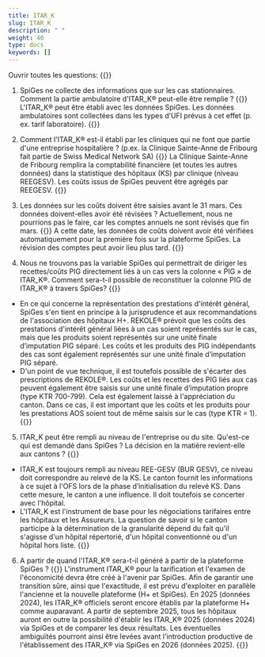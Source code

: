 ```yaml
---
title: ITAR_K 
slug: ITAR_K
description: " "
weight: 40
type: docs
keywords: []
---
```


Ouvrir toutes les questions: {{<collapsibleGroupCommand groupId="ITARK">}}

1. SpiGes ne collecte des informations que sur les cas stationnaires. Comment la partie ambulatoire d'ITAR_K® peut-elle être remplie ?
{{<collapsibleBlock groupId="ITARK">}}
L'ITAR_K® peut être établi avec les données SpiGes. Les données ambulatoires sont collectées dans les types d’UFI prévus à cet effet (p. ex. tarif laboratoire).
{{</collapsibleBlock>}}

2. Comment l'ITAR_K® est-il établi par les cliniques qui ne font que partie d'une entreprise hospitalière ? (p.ex. la Clinique Sainte-Anne de Fribourg fait partie de Swiss Medical Network SA)
{{<collapsibleBlock groupId="ITARK">}}
La Clinique Sainte-Anne de Fribourg remplira la comptabilité financière (et toutes les autres données) dans la statistique des hôpitaux (KS) par clinique (niveau REEGESV). Les coûts issus de SpiGes peuvent être agrégés par REEGESV.
{{</collapsibleBlock>}}

3. Les données sur les coûts doivent être saisies avant le 31 mars. Ces données doivent-elles avoir été révisées ? Actuellement, nous ne pourrions pas le faire, car les comptes annuels ne sont révisés que fin mars.
{{<collapsibleBlock groupId="ITARK">}}
A cette date, les données de coûts doivent avoir été vérifiées automatiquement pour la première fois sur la plateforme SpiGes. La révision des comptes peut avoir lieu plus tard.
{{</collapsibleBlock>}}

4. Nous ne trouvons pas la variable SpiGes qui permettrait de diriger les recettes/coûts PIG directement liés à un cas vers la colonne « PIG » de ITAR_K®. Comment sera-t-il possible de reconstituer la colonne PIG de ITAR_K® à travers SpiGes?
{{<collapsibleBlock groupId="ITARK">}}
- En ce qui concerne la représentation des prestations d'intérêt général, SpiGes s'en tient en principe à la jurisprudence et aux recommandations de l'association des hôpitaux H+. REKOLE® prévoit que les coûts des prestations d'intérêt général liées à un cas soient représentés sur le cas, mais que les produits soient représentés sur une unité finale d’imputation PIG séparé. Les coûts et les produits des PIG indépendants des cas sont également représentés sur une unité finale d’imputation PIG séparé.
- D'un point de vue technique, il est toutefois possible de s'écarter des prescriptions de REKOLE®. Les coûts et les recettes des PIG liés aux cas peuvent également être saisis sur une unité finale d’imputation propre (type KTR 700-799). Cela est également laissé à l'appréciation du canton. Dans ce cas, il est important que les coûts et les produits pour les prestations AOS soient tout de même saisis sur le cas (type KTR = 1).
{{</collapsibleBlock>}}

5. ITAR_K peut être rempli au niveau de l'entreprise ou du site. Qu'est-ce qui est demandé dans SpiGes ? La décision en la matière revient-elle aux cantons ?
{{<collapsibleBlock groupId="ITARK">}}
- ITAR_K est toujours rempli au niveau REE-GESV (BUR GESV), ce niveau doit correspondre au relevé de la KS. Le canton fournit les informations à ce sujet à l'OFS lors de la phase d’initialisation du relevé KS. Dans cette mesure, le canton a une influence. Il doit toutefois se concerter avec l'hôpital. 
- L'ITAR_K est l'instrument de base pour les négociations tarifaires entre les hôpitaux et les Assureurs. La question de savoir si le canton participe à la détermination de la granularité dépend du fait qu'il s'agisse d'un hôpital répertorié, d'un hôpital conventionné ou d'un hôpital hors liste.
{{</collapsibleBlock>}}

6. A partir de quand l'ITAR_K® sera-t-il généré à partir de la plateforme SpiGes ?
{{<collapsibleBlock groupId="ITARK">}}
L'instrument ITAR_K® pour la tarification et l'examen de l'économicité devra être créé à l'avenir par SpiGes. Afin de garantir une transition sûre, ainsi que l'exactitude, il est prévu d'exploiter en parallèle l'ancienne et la nouvelle plateforme (H+ et SpiGes). En 2025 (données 2024), les ITAR_K® officiels seront encore établis par la plateforme H+ comme auparavant. A partir de septembre 2025, tous les hôpitaux auront en outre la possibilité d'établir les ITAR_K® 2025 (données 2024) via SpiGes et de comparer les deux résultats. Les éventuelles ambiguïtés pourront ainsi être levées avant l'introduction productive de l'établissement des ITAR_K® via SpiGes en 2026 (données 2025).
{{</collapsibleBlock>}}
